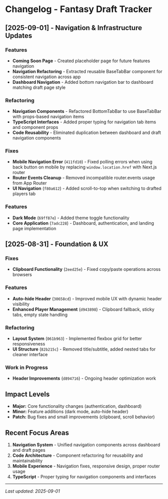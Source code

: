 # Changelog - Fantasy Draft Tracker

## [2025-09-01] - Navigation & Infrastructure Updates

### Features
- **Coming Soon Page** - Created placeholder page for future features navigation
- **Navigation Refactoring** - Extracted reusable BaseTabBar component for consistent navigation across app
- **Dashboard Navigation** - Added bottom navigation bar to dashboard matching draft page style

### Refactoring  
- **Navigation Components** - Refactored BottomTabBar to use BaseTabBar with props-based navigation items
- **TypeScript Interfaces** - Added proper typing for navigation tab items and component props
- **Code Reusability** - Eliminated duplication between dashboard and draft navigation components

### Fixes
- **Mobile Navigation Error** (`411fd10`) - Fixed polling errors when using back button on mobile by replacing `window.location.href` with Next.js router
- **Router Events Cleanup** - Removed incompatible router.events usage from App Router
- **UI Navigation** (`f80a612`) - Added scroll-to-top when switching to drafted players tab

### Features  
- **Dark Mode** (`69ff87e`) - Added theme toggle functionality
- **Core Application** (`7adc228`) - Dashboard, authentication, and landing page implementation

## [2025-08-31] - Foundation & UX

### Fixes
- **Clipboard Functionality** (`2eed25e`) - Fixed copy/paste operations across browsers

### Features
- **Auto-hide Header** (`30658cd`) - Improved mobile UX with dynamic header visibility
- **Enhanced Player Management** (`d943898`) - Clipboard fallback, sticky tabs, empty state handling

### Refactoring
- **Layout System** (`061b963`) - Implemented flexbox grid for better responsiveness
- **UI Structure** (`82b215c`) - Removed title/subtitle, added nested tabs for cleaner interface

### Work in Progress
- **Header Improvements** (`d894716`) - Ongoing header optimization work

## Impact Levels
- **Major:** Core functionality changes (authentication, dashboard)
- **Minor:** Feature additions (dark mode, auto-hide header)
- **Patch:** Bug fixes and small improvements (clipboard, scroll behavior)

## Recent Focus Areas
1. **Navigation System** - Unified navigation components across dashboard and draft pages
2. **Code Architecture** - Component refactoring for reusability and maintainability
3. **Mobile Experience** - Navigation fixes, responsive design, proper router usage
4. **TypeScript** - Proper typing for navigation components and interfaces

---
*Last updated: 2025-09-01*